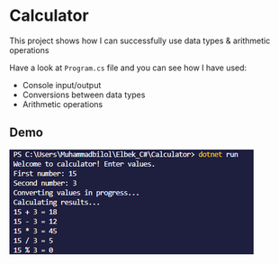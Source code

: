 # Calculator

This project shows how I can successfully use data types &amp; arithmetic operations

Have a look at `Program.cs` file and you can see how I have used:

* Console input/output
* Conversions between data types
* Arithmetic operations


## Demo

![demo](./Assests/Demo.png)